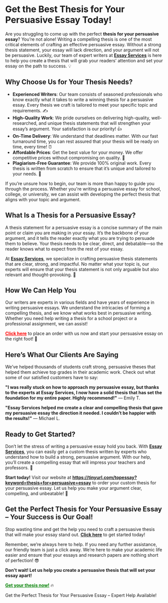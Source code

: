 <h1>Get the Best Thesis for Your Persuasive Essay Today!</h1>

<p>Are you struggling to come up with the perfect <strong>thesis for your persuasive essay</strong>? You’re not alone! Writing a compelling thesis is one of the most critical elements of crafting an effective persuasive essay. Without a strong thesis statement, your essay will lack direction, and your argument will not be persuasive. Luckily, our team of expert writers at <a href="https://tinyurl.com/topessay?keyword=thesis+for+persuasive+essay"><strong>Essay Services</strong></a> is here to help you create a thesis that will grab your readers’ attention and set your essay on the path to success. 💡</p>

<h2>Why Choose Us for Your Thesis Needs?</h2>

<ul>
  <li><strong>Experienced Writers</strong>: Our team consists of seasoned professionals who know exactly what it takes to write a winning thesis for a persuasive essay. Every thesis we craft is tailored to meet your specific topic and requirements. ✍️</li>
  <li><strong>High-Quality Work</strong>: We pride ourselves on delivering high-quality, well-researched, and unique thesis statements that will strengthen your essay’s argument. Your satisfaction is our priority! 👍</li>
  <li><strong>On-Time Delivery</strong>: We understand that deadlines matter. With our fast turnaround time, you can rest assured that your thesis will be ready on time, every time! ⏰</li>
  <li><strong>Affordable Prices</strong>: Get the best value for your money. We offer competitive prices without compromising on quality. 💸</li>
  <li><strong>Plagiarism-Free Guarantee</strong>: We provide 100% original work. Every thesis is written from scratch to ensure that it’s unique and tailored to your needs. 📝</li>
</ul>

<p>If you’re unsure how to begin, our team is more than happy to guide you through the process. Whether you're writing a persuasive essay for school, college, or university, we can assist with developing the perfect thesis that aligns with your topic and argument.</p>

<h2>What Is a Thesis for a Persuasive Essay?</h2>

<p>A thesis statement for a persuasive essay is a concise summary of the main point or claim you are making in your essay. It’s the backbone of your argument, and it tells the reader exactly what you are trying to persuade them to believe. Your thesis needs to be clear, direct, and debatable—so the reader knows what to expect from the rest of your essay.</p>

<p>At <a href="https://tinyurl.com/topessay?keyword=thesis+for+persuasive+essay"><strong>Essay Services</strong></a>, we specialize in crafting persuasive thesis statements that are clear, strong, and impactful. No matter what your topic is, our experts will ensure that your thesis statement is not only arguable but also relevant and thought-provoking. 💭</p>

<h2>How We Can Help You</h2>

<p>Our writers are experts in various fields and have years of experience in writing persuasive essays. We understand the intricacies of forming a compelling thesis, and we know what works best in persuasive writing. Whether you need help writing a thesis for a school project or a professional assignment, we can assist!</p>

<p><a href="https://tinyurl.com/topessay?keyword=thesis+for+persuasive+essay" style="font-weight: bold; color: red;">Click here</a> to place an order with us now and start your persuasive essay on the right foot! 🎯</p>

<h2>Here’s What Our Clients Are Saying</h2>

<p>We’ve helped thousands of students craft strong, persuasive theses that helped them achieve top grades in their academic work. Check out what some of our satisfied customers have to say:</p>

<p><strong>"I was really stuck on how to approach my persuasive essay, but thanks to the experts at Essay Services, I now have a solid thesis that has set the foundation for my entire paper. Highly recommend!"</strong> — Emily T.</p>
<p><strong>"Essay Services helped me create a clear and compelling thesis that gave my persuasive essay the direction it needed. I couldn’t be happier with the results!"</strong> — Michael L.</p>

<h2>Ready to Get Started?</h2>

<p>Don’t let the stress of writing a persuasive essay hold you back. With <a href="https://tinyurl.com/topessay?keyword=thesis+for+persuasive+essay"><strong>Essay Services</strong></a>, you can easily get a custom thesis written by experts who understand how to build a strong, persuasive argument. With our help, you’ll create a compelling essay that will impress your teachers and professors. 💪</p>

<p><strong>Start today!</strong> Visit our website at <a href="https://tinyurl.com/topessay?keyword=thesis+for+persuasive+essay"><strong>https://tinyurl.com/topessay?keyword=thesis+for+persuasive+essay</strong></a> to order your custom thesis for your persuasive essay. Let us help you make your argument clear, compelling, and unbeatable! 🎉</p>

<h2>Get the Perfect Thesis for Your Persuasive Essay – Your Success is Our Goal!</h2>

<p>Stop wasting time and get the help you need to craft a persuasive thesis that will make your essay stand out. <a href="https://tinyurl.com/topessay?keyword=thesis+for+persuasive+essay"><strong>Click here</strong></a> to get started today!</p>

<p>Remember, we’re always here to help. If you need any further assistance, our friendly team is just a click away. We’re here to make your academic life easier and ensure that your essays and research papers are nothing short of perfection! 😎</p>

<p><strong>Don't wait! Let us help you create a persuasive thesis that will set your essay apart! </strong></p>

<p><a href="https://tinyurl.com/topessay?keyword=thesis+for+persuasive+essay" style="font-weight: bold; color: green;">Get your thesis now!</a> 🔥</p>
Get the Perfect Thesis for Your Persuasive Essay – Expert Help Available!
